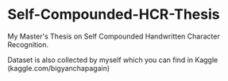 # Self-Compounded-HCR-Thesis
My Master's Thesis on Self Compounded Handwritten Character Recognition.

Dataset is also collected by myself which you can find in Kaggle (kaggle.com/bigyanchapagain)
